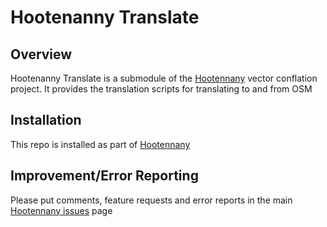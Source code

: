 # Hootenanny Translate

## Overview
Hootenanny Translate is a submodule of the [Hootennany](https://github.com/ngageoint/hootenanny) vector conflation project.
It provides the translation scripts for translating to and from OSM

## Installation
This repo is installed as part of [Hootennany](https://github.com/ngageoint/hootenanny)

## Improvement/Error Reporting
Please put comments, feature requests and error reports in the main [Hootennany issues](https://github.com/ngageoint/hootenanny/issues) page
